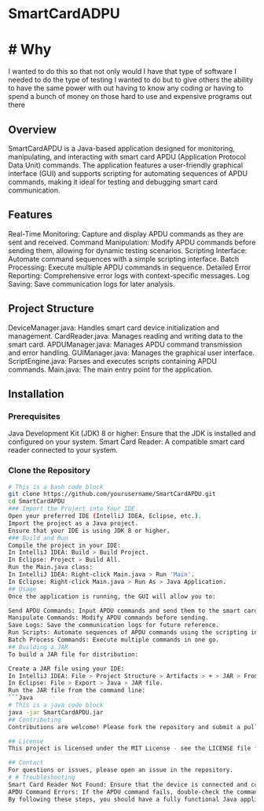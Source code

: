 # SmartCardADPU
  # # Why
  I wanted to do this so that not only would I have that type of software I needed to do the type of testing I wanted to do but to give others the ability to have the same power with out having to know any coding or having to spend a bunch of money on those hard to use and expensive programs out there

## Overview
SmartCardAPDU is a Java-based application designed for monitoring, manipulating, and interacting with smart card APDU (Application Protocol Data Unit) commands. The application features a user-friendly graphical interface (GUI) and supports scripting for automating sequences of APDU commands, making it ideal for testing and debugging smart card communication.

## Features
Real-Time Monitoring: Capture and display APDU commands as they are sent and received.
Command Manipulation: Modify APDU commands before sending them, allowing for dynamic testing scenarios.
Scripting Interface: Automate command sequences with a simple scripting interface.
Batch Processing: Execute multiple APDU commands in sequence.
Detailed Error Reporting: Comprehensive error logs with context-specific messages.
Log Saving: Save communication logs for later analysis.
## Project Structure
DeviceManager.java: Handles smart card device initialization and management.
CardReader.java: Manages reading and writing data to the smart card.
APDUManager.java: Manages APDU command transmission and error handling.
GUIManager.java: Manages the graphical user interface.
ScriptEngine.java: Parses and executes scripts containing APDU commands.
Main.java: The main entry point for the application.
## Installation
### Prerequisites
Java Development Kit (JDK) 8 or higher: Ensure that the JDK is installed and configured on your system.
Smart Card Reader: A compatible smart card reader connected to your system.
### Clone the Repository
```bash
# This is a bash code block
git clone https://github.com/yourusername/SmartCardAPDU.git
cd SmartCardAPDU
### Import the Project into Your IDE
Open your preferred IDE (IntelliJ IDEA, Eclipse, etc.).
Import the project as a Java project.
Ensure that your IDE is using JDK 8 or higher.
### Build and Run
Compile the project in your IDE:
In IntelliJ IDEA: Build > Build Project.
In Eclipse: Project > Build All.
Run the Main.java class:
In IntelliJ IDEA: Right-click Main.java > Run 'Main'.
In Eclipse: Right-click Main.java > Run As > Java Application.
## Usage
Once the application is running, the GUI will allow you to:

Send APDU Commands: Input APDU commands and send them to the smart card.
Manipulate Commands: Modify APDU commands before sending.
Save Logs: Save the communication logs for future reference.
Run Scripts: Automate sequences of APDU commands using the scripting interface.
Batch Process Commands: Execute multiple commands in one go.
## Building a JAR
To build a JAR file for distribution:

Create a JAR file using your IDE:
In IntelliJ IDEA: File > Project Structure > Artifacts > + > JAR > From modules with dependencies.
In Eclipse: File > Export > Java > JAR file.
Run the JAR file from the command line:
```Java
# This is a java code block
java -jar SmartCardAPDU.jar
## Contributing
Contributions are welcome! Please fork the repository and submit a pull request with your changes.

## License
This project is licensed under the MIT License - see the LICENSE file for details.

## Contact
For questions or issues, please open an issue in the repository.
# # Troubleshooting
Smart Card Reader Not Found: Ensure that the device is connected and correctly installed on your system. You may need drivers for certain smart card readers.
APDU Command Errors: If the APDU command fails, double-check the command format and refer to the smart card’s documentation for valid commands.
By following these steps, you should have a fully functional Java application for managing and manipulating APDU commands with a smart card reader, complete with a GUI and scripting capabilities.
